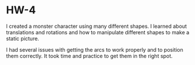 # HW-4

I created a monster character using many different shapes. I learned about translations and rotations and how to manipulate different shapes to make a static picture.

I had several issues with getting the arcs to work properly and to position them correctly. It took time and practice to get them in the right spot.
